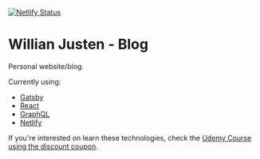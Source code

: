 [![Netlify Status](https://api.netlify.com/api/v1/badges/6ec35d25-adc1-40e7-be1e-4d73e816d5fa/deploy-status)](https://app.netlify.com/sites/willianjusten/deploys)

# Willian Justen - Blog

Personal website/blog.

Currently using:

- [Gatsby](https://www.gatsbyjs.org)
- [React](https://reactjs.org)
- [GraphQL](https://graphql.org)
- [Netlify](https://www.netlify.com)


If you're interested on learn these technologies, check the [Udemy Course using the discount coupon](https://www.udemy.com/course/gatsby-crie-um-site-pwa-com-react-graphql-e-netlify-cms/?couponCode=PROMOBLOG).
